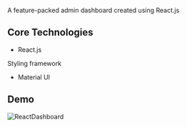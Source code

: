 A feature-packed admin dashboard created using React.js


## Core Technologies

- React.js

Styling framework 
- Material UI


## Demo

![ReactDashboard](https://user-images.githubusercontent.com/22078200/205778625-ac3d4379-30d0-407b-88ce-502a00099dd2.gif)
